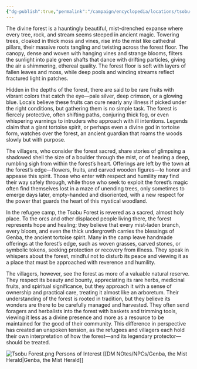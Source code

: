 ```yaml
---
{"dg-publish":true,"permalink":"/campaign/encyclopedia/locations/tsobu-forest/"}
---
```


The divine forest is a hauntingly beautiful, mist-drenched expanse where every tree, rock, and stream seems steeped in ancient magic. Towering trees, cloaked in thick moss and vines, rise into the mist like cathedral pillars, their massive roots tangling and twisting across the forest floor. The canopy, dense and woven with hanging vines and strange blooms, filters the sunlight into pale green shafts that dance with drifting particles, giving the air a shimmering, ethereal quality. The forest floor is soft with layers of fallen leaves and moss, while deep pools and winding streams reflect fractured light in patches.

Hidden in the depths of the forest, there are said to be rare fruits with vibrant colors that catch the eye—pale silver, deep crimson, or a glowing blue. Locals believe these fruits can cure nearly any illness if picked under the right conditions, but gathering them is no simple task. The forest is fiercely protective, often shifting paths, conjuring thick fog, or even whispering warnings to intruders who approach with ill intentions. Legends claim that a giant tortoise spirit, or perhaps even a divine god in tortoise form, watches over the forest, an ancient guardian that roams the woods slowly but with purpose.

The villagers, who consider the forest sacred, share stories of glimpsing a shadowed shell the size of a boulder through the mist, or of hearing a deep, rumbling sigh from within the forest’s heart. Offerings are left by the town at the forest’s edge—flowers, fruits, and carved wooden figures—to honor and appease this spirit. Those who enter with respect and humility may find their way safely through, while those who seek to exploit the forest’s magic often find themselves lost in a maze of unending trees, only sometimes to emerge days later, empty-handed and disoriented, with a new respect for the power that guards the heart of this mystical woodland. 

In the refugee camp, the Tsobu Forest is revered as a sacred, almost holy place. To the orcs and other displaced people living there, the forest represents hope and healing; they believe that every mist-laden branch, every bloom, and even the thick undergrowth carries the blessings of Genba, the ancient tortoise spirit. Many in the camp leave handmade offerings at the forest’s edge, such as woven grasses, carved stones, or symbolic tokens, seeking protection or recovery from illness. They speak in whispers about the forest, mindful not to disturb its peace and viewing it as a place that must be approached with reverence and humility.

The villagers, however, see the forest as more of a valuable natural reserve. They respect its beauty and bounty, appreciating its rare herbs, medicinal fruits, and spiritual significance, but they approach it with a sense of ownership and practical care, treating it almost like an arboretum. Their understanding of the forest is rooted in tradition, but they believe its wonders are there to be carefully managed and harvested. They often send foragers and herbalists into the forest with baskets and trimming tools, viewing it less as a divine presence and more as a resource to be maintained for the good of their community. This difference in perspective has created an unspoken tension, as the refugees and villagers each hold their own interpretation of how the forest—and its legendary protector—should be treated.

![Tsobu Forest.png](/img/user/Config/DATA/Image%20Storage/Tsobu%20Forest.png)
Persons of Interest
[[DM NOtes/NPCs/Genba, the Mist Herald\|Genba, the Mist Herald]]